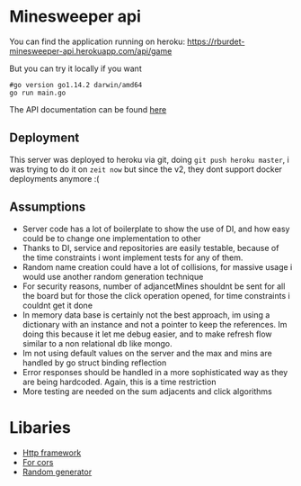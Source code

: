 # Minesweeper api

You can find the application running on heroku: https://rburdet-minesweeper-api.herokuapp.com/api/game

But you can try it locally if you want
```
#go version go1.14.2 darwin/amd64
go run main.go
```

The API documentation can be found [here](#API.md)

## Deployment

This server was deployed to heroku via git, doing `git push heroku master`, i was trying to do it on `zeit now` but since the v2, they dont support docker deployments anymore :( 

## Assumptions

- Server code has a lot of boilerplate to show the use of DI, and how easy could be to change one implementation to other
- Thanks to DI, service and repositories are easily testable, because of the time constraints i wont implement tests for any of them.
- Random name creation could have a lot of collisions, for massive usage i would use another random generation technique
- For security reasons, number of adjancetMines shouldnt be sent for all the board but for those the click operation opened, for time constraints i couldnt get it done
- In memory data base is certainly not the best approach, im using a dictionary with an instance and not a pointer to keep the references. Im doing this because it let me debug easier, and to make refresh flow similar to a non relational db like mongo.
- Im not using default values on the server and the max and mins are handled by go struct binding reflection 
- Error responses should be handled in a more sophisticated way as they are being hardcoded. Again, this is a time restriction
- More testing are needed on the sum adjacents and click algorithms

# Libaries
- [Http framework](https://github.com/gin-gonic/gin)
- [For cors](https://github.com/gin-contrib/cors)
- [Random generator](https://github.com/Pallinder/go-randomdata)

